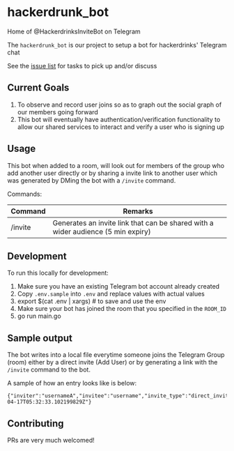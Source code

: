 # hackerdrunk_bot

Home of @HackerdrinksInviteBot on Telegram

The `hackerdrunk_bot` is our project to setup a bot for hackerdrinks' Telegram chat

See the [issue list](https://github.com/hackerdrinks-sg/hackerdrunk_bot/issues) for tasks to pick up and/or discuss

## Current Goals

1. To observe and record user joins so as to graph out the social graph of our members going forward
2. This bot will eventually have authentication/verification functionality to allow our shared services to interact and verify a user who is signing up


## Usage

This bot when added to a room, will look out for members of the group who add another user directly or by sharing a invite link to another user which was generated by DMing the bot with a `/invite` command.

Commands:

| Command | Remarks |
| - | - |
| /invite | Generates an invite link that can be shared with a wider audience (5 min expiry) |

## Development

To run this locally for development:

1. Make sure you have an existing Telegram bot account already created
2. Copy `.env.sample` into `.env` and replace values with actual values
3. export $(cat .env | xargs) # to save and use the env
4. Make sure your bot has joined the room that you specified in the `ROOM_ID`
5. go run main.go

## Sample output

The bot writes into a local file everytime someone joins the Telegram Group (room) either by a direct invite (Add User) or by generating a link with the `/invite` command to the bot.

A sample of how an entry looks like is below:

```
{"inviter":"usernameA","invitee":"username","invite_type":"direct_invite","timestamp":"2022-04-17T05:32:33.102199829Z"}
```

## Contributing

PRs are very much welcomed!
